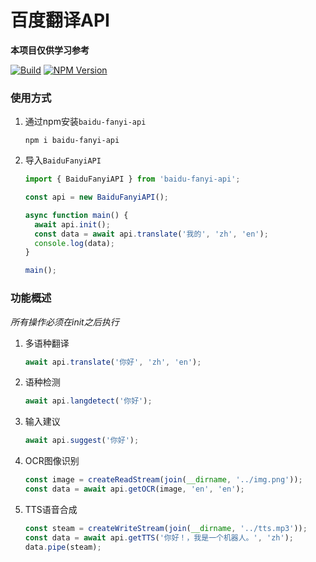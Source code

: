 百度翻译API
====

__本项目仅供学习参考__

[![Build](https://github.com/hungtcs/baidu-fanyi-api/workflows/Build/badge.svg)](https://github.com/hungtcs/baidu-fanyi-api/actions)
[![NPM Version](https://badge.fury.io/js/baidu-fanyi-api.svg)](https://badge.fury.io/js/baidu-fanyi-api)

### 使用方式
1. 通过npm安装`baidu-fanyi-api`
    ```shell
    npm i baidu-fanyi-api
    ```
2. 导入`BaiduFanyiAPI`
    ```typescript
    import { BaiduFanyiAPI } from 'baidu-fanyi-api';

    const api = new BaiduFanyiAPI();

    async function main() {
      await api.init();
      const data = await api.translate('我的', 'zh', 'en');
      console.log(data);
    }

    main();
    ```

### 功能概述
_所有操作必须在init之后执行_
1. 多语种翻译
    ```typescript
    await api.translate('你好', 'zh', 'en');
    ```
2. 语种检测
    ```typescript
    await api.langdetect('你好');
    ```
3. 输入建议
    ```typescript
    await api.suggest('你好');
    ```
4. OCR图像识别
    ```typescript
    const image = createReadStream(join(__dirname, '../img.png'));
    const data = await api.getOCR(image, 'en', 'en');
    ```
5. TTS语音合成
    ```typescript
    const steam = createWriteStream(join(__dirname, '../tts.mp3'));
    const data = await api.getTTS('你好！，我是一个机器人。', 'zh');
    data.pipe(steam);
    ```
